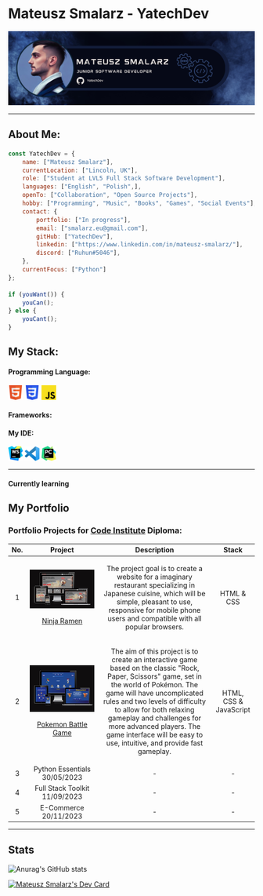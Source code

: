 # Mateusz Smalarz - YatechDev
![Baner](assets/images/yatechdev_banner.png)

<hr>

<!--
**YatechDev/YatechDev** is a ✨ _special_ ✨ repository because its `README.md` (this file) appears on your GitHub profile.

Here are some ideas to get you started:

- 🔭 I’m currently working on ...
- 🌱 I’m currently learning ...
- 👯 I’m looking to collaborate on ...
- 🤔 I’m looking for help with ...
- 💬 Ask me about ...
- 📫 How to reach me: ...
- 😄 Pronouns: ...
- ⚡ Fun fact: ...
-->
## About Me:

```javascript
const YatechDev = {
    name: ["Mateusz Smalarz"],
    currentLocation: ["Lincoln, UK"],
    role: ["Student at LVL5 Full Stack Software Development"],
    languages: ["English", "Polish",],
    openTo: ["Collaboration", "Open Source Projects"],
    hobby: ["Programming", "Music", "Books", "Games", "Social Events"],
    contact: {
        portfolio: ["In progress"],
        email: ["smalarz.eu@gmail.com"],
        gitHub: ["YatechDev"],
        linkedin: ["https://www.linkedin.com/in/mateusz-smalarz/"],
        discord: ["Ruhun#5046"],
    },
    currentFocus: ["Python"]
};

if (youWant()) {
    youCan();
} else {
    youCant();
}
```

## My Stack:

#### Programming Language:
<p>
<img src="assets/icons/html5.svg" width="30" alt="HTML 5">
<img src="assets/icons/css3.svg" width="30" alt="CSS 3">
<img src="assets/icons/javascript.svg" width="30" alt="JavaScript">
</p>

#### Frameworks:


#### My IDE:

<p>
<img src="assets/icons/webstorm.svg" width="30" alt="WebStorm Icon">
<img src="assets/icons/visual-studio-code.svg" width="30" alt="Visual Studio Code">
<img src="assets/icons/pycharm.svg" width="30" alt="Pycharm">
</p>

<hr>

#### Currently learning

## My Portfolio

### Portfolio Projects for [Code Institute](https://codeinstitute.net/) Diploma:

| No. |                                                                                                                    Project                                                                                                                     |                                                                                                                                                                                                                                                             Description                                                                                                                                                                                                                                                              |         Stack          | 
|:---:|:----------------------------------------------------------------------------------------------------------------------------------------------------------------------------------------------------------------------------------------------:|:------------------------------------------------------------------------------------------------------------------------------------------------------------------------------------------------------------------------------------------------------------------------------------------------------------------------------------------------------------------------------------------------------------------------------------------------------------------------------------------------------------------------------------:|:----------------------:|
|  1  |             <p><a href="https://github.com/YatechDev/CI_PP1_Ninja_Ramen"><img src="assets/images/ci_projects_mockups/ninja_ramen_responsiveness.png"></a></p><p>[Ninja Ramen](https://github.com/YatechDev/CI_PP1_Ninja_Ramen)</p>             |                                                                                                                                                   <p>The project goal is to create a website for a imaginary restaurant specializing in Japanese cuisine, which will be simple, pleasant to use, responsive for mobile phone users and compatible with all popular browsers. </p>                                                                                                                                                    |       HTML & CSS       |
|  2  | <p><a href="https://github.com/YatechDev/CI_PP1_Ninja_Ramen"><img src="assets/images/ci_projects_mockups/pokemon_battle_game_responsiveness.png"></a></p><p>[Pokemon Battle Game](https://github.com/YatechDev/CI_PP2_Pokemon_Battle_Game)</p> |                                                                           <p>The aim of this project is to create an interactive game based on the classic "Rock, Paper, Scissors" game, set in the world of Pokémon. The game will have uncomplicated rules and two levels of difficulty to allow for both relaxing gameplay and challenges for more advanced players. The game interface will be easy to use, intuitive, and provide fast gameplay.</p>                                                                            | HTML, CSS & JavaScript |
|  3  |                                                    Python Essentials                                                                                                            30/05/2023                                                     |                                                                                                                                                                                                                                                                  -                                                                                                                                                                                                                                                                   |           -            |
|  4  |                                                                              Full Stack Toolkit                                                       11/09/2023                                                                               |                                                                                                                                                                                                                                                                  -                                                                                                                                                                                                                                                                   |           -            |
|  5  |                                                                                    E-Commerce                                                    20/11/2023                                                                                    |                                                                                                                                                                                                                                                                  -                                                                                                                                                                                                                                                                   |           -            |


[//]: # (### Elements Created by me:)


<hr>

## Stats

![Anurag's GitHub stats](https://github-readme-stats.vercel.app/api?username=yatechdev&theme=dark&show_icons=true)

<a href="https://app.daily.dev/YatechDev"><img src="https://api.daily.dev/devcards/70e7a1af991942ad94397c6f07f6fd9b.png?r=ynw" width="250" alt="Mateusz Smalarz's Dev Card"/></a>
